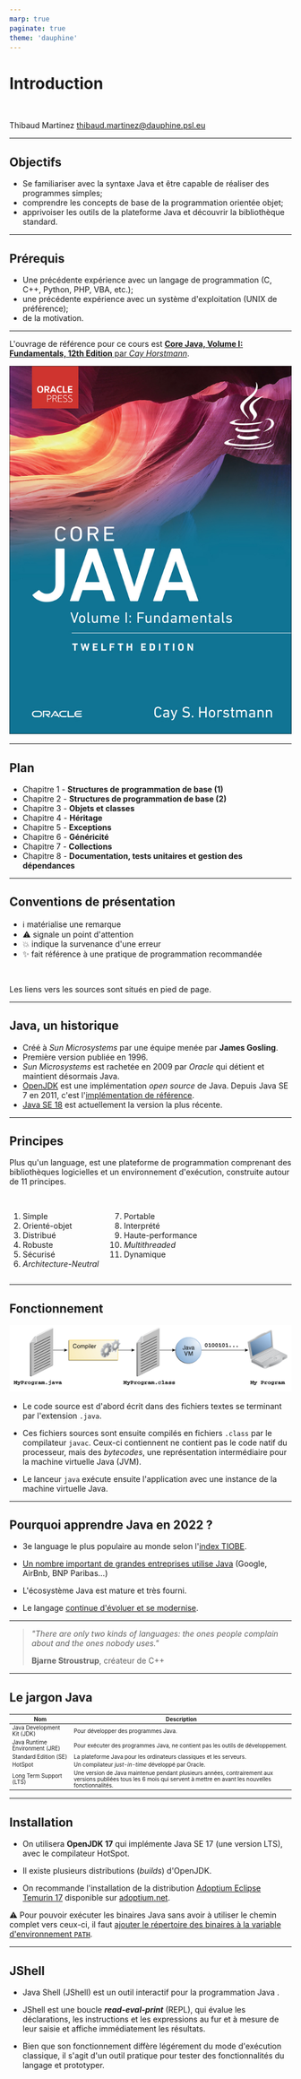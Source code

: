 ```yaml
---
marp: true
paginate: true
theme: 'dauphine'
---
```


<!-- _class: lead -->

<!-- _header: M1 Informatique • Pré-rentrée 2022 • Programmation Java -->

# Introduction

<br>

Thibaud Martinez 
thibaud.martinez@dauphine.psl.eu

<!-- _footer: ![width:300](../images/logo-dauphine.png) -->

---

## Objectifs

* Se familiariser avec la syntaxe Java et être capable de réaliser des programmes simples;
* comprendre les concepts de base de la programmation orientée objet;
* apprivoiser les outils de la plateforme Java et découvrir la bibliothèque standard.

---

## Prérequis

* Une précédente expérience avec un langage de programmation (C, C++, Python, PHP, VBA, etc.);
* une précédente expérience avec un système d'exploitation (UNIX de préférence);
* de la motivation.

---

L'ouvrage de référence pour ce cours est [**Core Java, Volume I: Fundamentals, 12th Edition** par *Cay Horstmann*](https://horstmann.com/corejava/).

![bg right 70%](../images/core-java.png)

---

## Plan

* Chapitre 1 - **Structures de programmation de base (1)**
* Chapitre 2 - **Structures de programmation de base (2)**
* Chapitre 3 - **Objets et classes**
* Chapitre 4 - **Héritage**
* Chapitre 5 - **Exceptions**
* Chapitre 6 - **Généricité**
* Chapitre 7 - **Collections**
* Chapitre 8 - **Documentation, tests unitaires et gestion des dépendances**

---

## Conventions de présentation

* :information_source: matérialise une remarque
* :warning: signale un point d'attention
* :boom: indique la survenance d'une erreur
* :sparkles: fait référence à une pratique de programmation recommandée

<br>

Les liens vers les sources sont situés en pied de page.

---

## Java, un historique

* Créé à _Sun Microsystems_ par une équipe menée par **James Gosling**.
* Première version publiée en 1996.
* _Sun Microsystems_ est rachetée en 2009 par _Oracle_ qui détient et maintient désormais Java.
* [OpenJDK](https://openjdk.org/) est une implémentation _open source_ de Java. Depuis Java SE 7 en 2011, c'est l'[implémentation de référence](https://jdk.java.net/java-se-ri/7).
* [Java SE 18](https://jdk.java.net/18/) est actuellement la version la plus récente.

---

## Principes

Plus qu'un language, est une plateforme de programmation comprenant des bibliothèques logicielles et un environnement d'exécution, construite autour de 11 principes.

<br>

<div class="columns">
<div>
    <ol type="1">
        <li>Simple</li>
        <li>Orienté-objet</li>
        <li>Distribué</li>
        <li>Robuste</li>
        <li>Sécurisé</li>
        <li><em>Architecture-Neutral</em></li>
    </ol>
</div>
<div>
    <ol type="1" start="7">
        <li>Portable</li>
        <li>Interprété</li>
        <li>Haute-performance</li>
        <li><em>Multithreaded</em></li>
        <li>Dynamique</li>
    </ol>
</div>
</div>

<!-- _footer: '[The Java Language Environment: A White Paper](https://www.oracle.com/java/technologies/language-environment.html)' -->

---

## Fonctionnement

![center](../images/java-working.gif)

* Le code source est d'abord écrit dans des fichiers textes se terminant par l'extension `.java`.

* Ces fichiers sources sont ensuite compilés en fichiers `.class` par le compilateur `javac`. Ceux-ci contiennent ne contient pas le code natif du processeur, mais des _bytecodes_, une représentation intermédiaire pour la machine virtuelle Java (JVM).

* Le lanceur `java` exécute ensuite l'application avec une instance de la machine virtuelle Java.

<!-- _footer: '[About the Java Technology](https://docs.oracle.com/javase/tutorial/getStarted/intro/definition.html)' -->

---

## Pourquoi apprendre Java en 2022 ?

* 3e language le plus populaire au monde selon l'[index TIOBE](https://www.tiobe.com/tiobe-index/).

* [Un nombre important de grandes entreprises utilise Java](https://stackshare.io/java) (Google, AirBnb, BNP Paribas...)

* L'écosystème Java est mature et très fourni.

* Le langage [continue d'évoluer et se modernise](https://advancedweb.hu/a-categorized-list-of-all-java-and-jvm-features-since-jdk-8-to-18/).

---

> _"There are only two kinds of languages: the ones people complain about and the ones nobody uses."_
> 
> **Bjarne Stroustrup**, créateur de C++

---

## Le jargon Java

<style scoped>
table {
    font-size: 0.7em;
}
</style>

| Nom                            | Description                                                                                                                                                               |
|--------------------------------|---------------------------------------------------------------------------------------------------------------------------------------------------------------------------|
| Java Development Kit (JDK)     | Pour développer des programmes Java.                                                                                                                                      |
| Java Runtime Environment (JRE) | Pour exécuter des programmes Java, ne contient pas les outils de développement.                                                                                           |
| Standard Edition (SE)          | La plateforme Java pour les ordinateurs classiques et les serveurs.                                                                                                       |
| HotSpot                        | Un compilateur _just-in-time_ développé par Oracle.                                                                                                                       |
| Long Term Support (LTS)        | Une version de Java maintenue pendant plusieurs années, contrairement aux versions publiées  tous les 6 mois qui servent à mettre en avant les nouvelles fonctionnalités. |

---

## Installation

* On utilisera **OpenJDK 17** qui implémente Java SE 17 (une version LTS), avec le compilateur HotSpot.

* Il existe plusieurs distributions (_builds_) d'OpenJDK.

* On recommande l'installation de la distribution [Adoptium Eclipse Temurin 17](https://adoptium.net/temurin/releases?version=17) disponible sur [adoptium.net](https://adoptium.net/).

:warning: Pour pouvoir exécuter les binaires Java sans avoir à utiliser le chemin complet vers ceux-ci, il faut [ajouter le répertoire des binaires à la variable d'environnement `PATH`](https://docs.oracle.com/javase/tutorial/essential/environment/paths.html).

<!-- _footer: '[Which Version of JDK Should I Use?](https://whichjdk.com/)' -->

---

## JShell

* Java Shell (JShell) est un outil interactif pour la programmation Java . 

* JShell est une boucle **_read-eval-print_** (REPL), qui évalue les déclarations, les instructions et les expressions au fur et à mesure de leur saisie et affiche immédiatement les résultats.

* Bien que son fonctionnement diffère légérement du mode d'exécution classique, il s'agit d'un outil pratique pour tester des fonctionnalités du langage et prototyper.

<!-- _footer: '[Introduction to JShell](https://docs.oracle.com/javase/9/jshell/introduction-jshell.htm)' -->